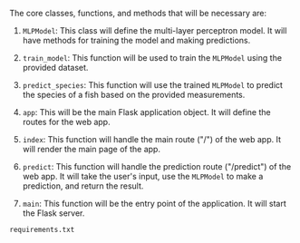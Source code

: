 The core classes, functions, and methods that will be necessary are:

1. `MLPModel`: This class will define the multi-layer perceptron model. It will have methods for training the model and making predictions.

2. `train_model`: This function will be used to train the `MLPModel` using the provided dataset.

3. `predict_species`: This function will use the trained `MLPModel` to predict the species of a fish based on the provided measurements.

4. `app`: This will be the main Flask application object. It will define the routes for the web app.

5. `index`: This function will handle the main route ("/") of the web app. It will render the main page of the app.

6. `predict`: This function will handle the prediction route ("/predict") of the web app. It will take the user's input, use the `MLPModel` to make a prediction, and return the result.

7. `main`: This function will be the entry point of the application. It will start the Flask server.


`requirements.txt`
